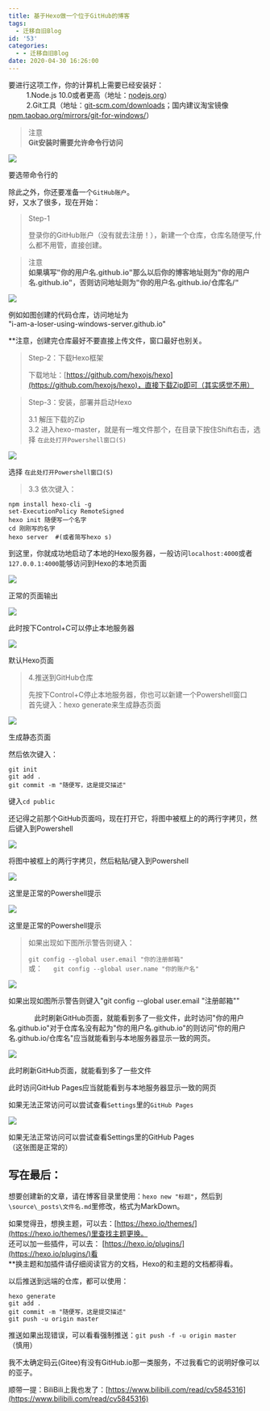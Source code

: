 ```yaml
---
title: 基于Hexo做一个位于GitHub的博客
tags:
  - 迁移自旧Blog
id: '53'
categories:
  - - 迁移自旧Blog
date: 2020-04-30 16:26:00
---
```


要进行这项工作，你的计算机上需要已经安装好：  
         1.Node.js 10.0或者更高（地址：[nodejs.org](http://nodejs.org)）  
         2.Git工具（地址：[git-scm.com/downloads](http://git-scm.com/downloads)；国内建议淘宝镜像[npm.taobao.org/mirrors/git-for-windows/](http://npm.taobao.org/mirrors/git-for-windows/)）

> 注意  
> **Git安装时需要允许命令行访问**

![](https://blog-old.yuameshi.top/passages/20200430/12f34b60f4ada343757dc46d198734611aec2f2f.png@1320w_996h.jpg)

要选带命令行的

除此之外，你还要准备一个`GitHub账户`。  
好，又水了很多，现在开始：

> Step-1
> 
> 登录你的GitHub账户（没有就去注册！），新建一个仓库，仓库名随便写,什么都不用管，直接创建。

> 注意  
> **如果填写"你的用户名.github.io"那么以后你的博客地址则为"你的用户名.github.io"，否则访问地址则为"你的用户名.github.io/仓库名/"**

![](https://blog-old.yuameshi.top/passages/20200430/eddd87b85f8158c15c69e8e8772bf3aac1f999f3.png@1320w_666h.jpg)

例如如图创建的代码仓库，访问地址为  
"i-am-a-loser-using-windows-server.github.io"

\*\*注意，创建完仓库最好不要直接上传文件，窗口最好也别关。

> Step-2：下载Hexo框架
> 
> 下载地址：[https://github.com/hexojs/hexo](https://github.com/hexojs/hexo)，直接下载Zip即可（其实感觉不用）

> Step-3：安装，部署并启动Hexo
> 
> 3.1 解压下载的Zip  
> 3.2 进入hexo-master，就是有一堆文件那个，在目录下按住Shift右击，选择 `在此处打开Powershell窗口(S)`

![](https://blog-old.yuameshi.top/passages/20200430/374d33eb045fb6ba1385a2676bfbf48479d8f184.png@1320w_996h.jpg)

选择 `在此处打开Powershell窗口(S)`

> 3.3 依次键入：

```
npm install hexo-cli -g
set-ExecutionPolicy RemoteSigned
hexo init 随便写一个名字
cd 刚刚写的名字
hexo server  #(或者简写hexo s)
```

到这里，你就成功地启动了本地的Hexo服务器，一般访问`localhost:4000`或者`127.0.0.1:4000`能够访问到Hexo的本地页面

![](https://blog-old.yuameshi.top/passages/20200430/212d18bde8bff5a2e782fcb151b4536d7d84e37d.png@1320w_702h.jpg)

正常的页面输出

![](https://blog-old.yuameshi.top/passages/20200430/f04d8f0349335beaf7319ff15115c5662c8488fa.png@1320w_702h.jpg)

此时按下Control+C可以停止本地服务器

![](https://blog-old.yuameshi.top/passages/20200430/73fdfea9f782d12bd0fc506d6eaf62f7c7787a30.png@1320w_702h.jpg)

默认Hexo页面

> 4.推送到GitHub仓库
> 
> 先按下Control+C停止本地服务器，你也可以新建一个Powershell窗口  
> 首先键入：hexo generate来生成静态页面

![](https://blog-old.yuameshi.top/passages/20200430/7eb00fe132f2c44c5d40a93f3d43f6b7c1fa555e.png@1320w_1360h.jpg)

生成静态页面

然后依次键入：

```
git init
git add .
git commit -m "随便写，这是提交描述"
```

键入`cd public`

还记得之前那个GitHub页面吗，现在打开它，将图中被框上的的两行字拷贝，然后键入到Powershell

![](https://blog-old.yuameshi.top/passages/20200430/964fd975ccd30311292f88f60cbbae14c61e10a2.png@1320w_670h.jpg)

将图中被框上的两行字拷贝，然后粘贴/键入到Powershell

![](https://blog-old.yuameshi.top/passages/20200430/3f6f64a2cfc745dd88f0660e37c091bf75301e30.png@1320w_936h.jpg)

这里是正常的Powershell提示

![](https://blog-old.yuameshi.top/passages/20200430/f58b05283b8a926fa54743357a0e3d9c670a3cf9.png@1320w_268h.jpg)

这里是正常的Powershell提示

> 如果出现如下图所示警告则键入：
> 
> `git config --global user.email "你的注册邮箱"`  
> 或：`  
> git config --global user.name "你的账户名"`

![](https://blog-old.yuameshi.top/passages/20200430/adbd0b0fa7b50f134230839d10ecafcfb6f6e909.png@1320w_398h.jpg)

如果出现如图所示警告则键入"git config --global user.email "注册邮箱""

             此时刷新GitHub页面，就能看到多了一些文件，此时访问"你的用户名.github.io"对于仓库名没有起为"你的用户名.github.io"的则访问"你的用户名.github.io/仓库名"应当就能看到与本地服务器显示一致的网页。

![](https://blog-old.yuameshi.top/passages/20200430/42e87010a7ae443a24be2603eacc123eeb0b1182.png@1320w_670h.jpg)

此时刷新GitHub页面，就能看到多了一些文件

此时访问GitHub Pages应当就能看到与本地服务器显示一致的网页

如果无法正常访问可以尝试查看`Settings`里的`GitHub Pages`

![](https://blog-old.yuameshi.top/passages/20200430/f51de6040afd838b7ff607a57f69913af0fdf1e0.png@1320w_666h.jpg)

如果无法正常访问可以尝试查看Settings里的GitHub Pages  
（这张图是正常的）

## 写在最后：

想要创建新的文章，请在博客目录里使用：`hexo new "标题"`，然后到`\source\_posts\文件名.md`里修改，格式为MarkDown。  

如果觉得丑，想换主题，可以去：[https://hexo.io/themes/](https://hexo.io/themes/)里查找主题更换。  
还可以加一些插件，可以去： [https://hexo.io/plugins/](https://hexo.io/plugins/)看  
\*\*换主题和加插件请仔细阅读官方的文档，Hexo的和主题的文档都得看。

以后推送到远端的仓库，都可以使用：

```
hexo generate
git add .
git commit -m "随便写，这是提交描述"
git push -u origin master
```

推送如果出现错误，可以看看强制推送：`git push -f -u origin master`（慎用）

​我不太确定码云(Gitee)有没有GitHub.io那一类服务，不过我看它的说明好像可以的亚子。

顺带一提：BiliBili上我也发了：[https://www.bilibili.com/read/cv5845316](https://www.bilibili.com/read/cv5845316)
